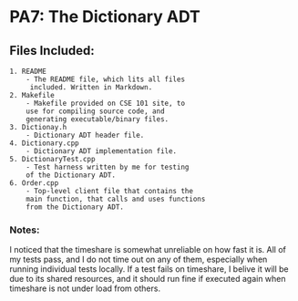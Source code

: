 # PA7: The Dictionary ADT

## Files Included:
    1. README
        - The README file, which lits all files
         included. Written in Markdown.
    2. Makefile
        - Makefile provided on CSE 101 site, to
        use for compiling source code, and
        generating executable/binary files.
    3. Dictionay.h
        - Dictionary ADT header file.
    4. Dictionary.cpp
        - Dictionary ADT implementation file.
    5. DictionaryTest.cpp
        - Test harness written by me for testing
        of the Dictionary ADT.
    6. Order.cpp
        - Top-level client file that contains the
        main function, that calls and uses functions
        from the Dictionary ADT.


### Notes:
I noticed that the timeshare is somewhat unreliable
on how fast it is. All of my tests pass, and I do
not time out on any of them, especially when running
individual tests locally. If a test fails on timeshare,
I belive it will be due to its shared resources, and
it should run fine if executed again when timeshare is
not under load from others.
